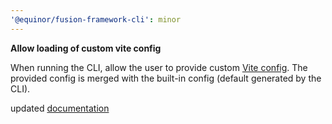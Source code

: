 ```yaml
---
'@equinor/fusion-framework-cli': minor
---
```


__Allow loading of custom vite config__

When running the CLI, allow the user to provide custom [Vite config](https://vitejs.dev/config/). 
The provided config is merged with the built-in config (default generated by the CLI).

updated [documentation](https://equinor.github.io/fusion-framework/guide/app/cli.html#config)
